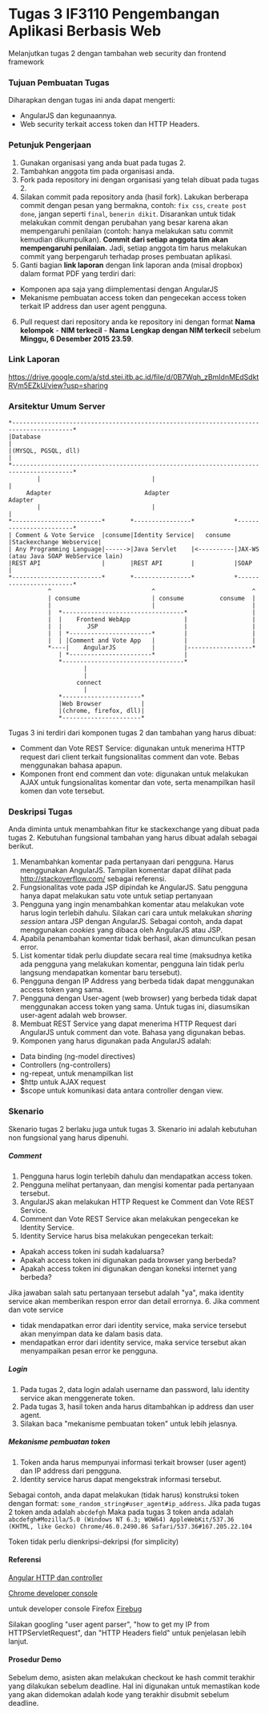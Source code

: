# Tugas 3 IF3110 Pengembangan Aplikasi Berbasis Web

Melanjutkan tugas 2 dengan tambahan web security dan frontend framework

### Tujuan Pembuatan Tugas

Diharapkan dengan tugas ini anda dapat mengerti:
* AngularJS dan kegunaannya.
* Web security terkait access token dan HTTP Headers.

### Petunjuk Pengerjaan

1. Gunakan organisasi yang anda buat pada tugas 2.
2. Tambahkan anggota tim pada organisasi anda.
3. Fork pada repository ini dengan organisasi yang telah dibuat pada tugas 2.
4. Silakan commit pada repository anda (hasil fork). Lakukan berberapa commit dengan pesan yang bermakna, contoh: `fix css`, `create post done`, jangan seperti `final`, `benerin dikit`. Disarankan untuk tidak melakukan commit dengan perubahan yang besar karena akan mempengaruhi penilaian (contoh: hanya melakukan satu commit kemudian dikumpulkan). **Commit dari setiap anggota tim akan mempengaruhi penilaian.** Jadi, setiap anggota tim harus melakukan commit yang berpengaruh terhadap proses pembuatan aplikasi.
5. Ganti bagian **link laporan** dengan link laporan anda (misal dropbox) dalam format PDF yang terdiri dari:
  - Komponen apa saja yang diimplementasi dengan AngularJS
  - Mekanisme pembuatan access token dan pengecekan access token terkait IP address dan user agent pengguna.
6. Pull request dari repository anda ke repository ini dengan format **Nama kelompok** - **NIM terkecil** - **Nama Lengkap dengan NIM terkecil** sebelum **Minggu, 6 Desember 2015 23.59**.

### Link Laporan

https://drive.google.com/a/std.stei.itb.ac.id/file/d/0B7Wqh_zBmIdnMEdSdktRVm5EZkU/view?usp=sharing

### Arsitektur Umum Server

```
*---------------------------------------------------------------------------------------*
|Database                                                                               |
|(MYSQL, PGSQL, dll)                                                                    |
*---------------------------------------------------------------------------------------*
        |                               |                                   |
     Adapter                          Adapter                             Adapter
        |                               |                                   |
*-------------------------*       *----------------*           *------------------------*                   
| Comment & Vote Service  |consume|Identity Service|   consume |Stackexchange Webservice|                   
| Any Programming Language|------>|Java Servlet    |<----------|JAX-WS (atau Java SOAP WebService lain)     
|REST API                 |       |REST API        |           |SOAP                    |                   
*-------------------------*       *----------------*           *------------------------*                   
           ^                            ^                           ^          
           | consume                    | consume          consume  | 
           |                            |                           |
           |  *----------------------------------*                  |
           |  |    Frontend WebApp               |                  |
           |  |       JSP                        |                  |
           |  | *-----------------------*        |                  |
           |  | |Comment and Vote App   |        |                  |
           *----|    AngularJS          |        |------------------*
              | *-----------------------*        |
              *----------------------------------*
                     |
                     |
                   connect
                     |
              *----------------------* 
              |Web Browser           |
              |(chrome, firefox, dll)|
              *----------------------*
```

Tugas 3 ini terdiri dari komponen tugas 2 dan tambahan yang harus dibuat:
* Comment dan Vote REST Service: digunakan untuk menerima HTTP request dari client terkait fungsionalitas comment dan vote. Bebas menggunakan bahasa apapun.
* Komponen front end comment dan vote: digunakan untuk melakukan AJAX untuk fungsionalitas komentar dan vote, serta menampilkan hasil komen dan vote tersebut.

### Deskripsi Tugas

Anda diminta untuk menambahkan fitur ke stackexchange yang dibuat pada tugas 2. Kebutuhan fungsional tambahan yang harus dibuat adalah sebagai berikut.

1. Menambahkan komentar pada pertanyaan dari pengguna. Harus menggunakan AngularJS. Tampilan komentar dapat dilihat pada http://stackoverflow.com/ sebagai referensi.
2. Fungsionalitas vote pada JSP dipindah ke AngularJS. Satu pengguna hanya dapat melakukan satu vote untuk setiap pertanyaan
3. Pengguna yang ingin menambahkan komentar atau melakukan vote harus login terlebih dahulu. Silakan cari cara untuk melakukan *sharing session* antara JSP dengan AngularJS. Sebagai contoh, anda dapat menggunakan *cookies* yang dibaca oleh AngularJS atau JSP.
4. Apabila penambahan komentar tidak berhasil, akan dimunculkan pesan error.
5. List komentar tidak perlu diupdate secara real time (maksudnya ketika ada pengguna yang melakukan komentar, pengguna lain tidak perlu langsung mendapatkan komentar baru tersebut).
6. Pengguna dengan IP Address yang berbeda tidak dapat menggunakan access token yang sama.
7. Pengguna dengan User-agent (web browser) yang berbeda tidak dapat menggunakan access token yang sama. Untuk tugas ini, diasumsikan user-agent adalah web browser.
8. Membuat REST Service yang dapat menerima HTTP Request dari AngularJS untuk comment dan vote. Bahasa yang digunakan bebas.
9. Komponen yang harus digunakan pada AngularJS adalah:
  - Data binding (ng-model directives)
  - Controllers (ng-controllers)
  - ng-repeat, untuk menampilkan list
  - $http untuk AJAX request
  - $scope untuk komunikasi data antara controller dengan view.

### Skenario 

Skenario tugas 2 berlaku juga untuk tugas 3. Skenario ini adalah kebutuhan non fungsional yang harus dipenuhi.

##### Comment

1. Pengguna harus login terlebih dahulu dan mendapatkan access token.
2. Pengguna melihat pertanyaan, dan mengisi komentar pada pertanyaan tersebut.
3. AngularJS akan melakukan HTTP Request ke Comment dan Vote REST Service.
4. Comment dan Vote REST Service akan melakukan pengecekan ke Identity Service.
5. Identity Service harus bisa melakukan pengecekan terkait:
  - Apakah access token ini sudah kadaluarsa?
  - Apakah access token ini digunakan pada browser yang berbeda?
  - Apakah access token ini digunakan dengan koneksi internet yang berbeda?
  
  Jika jawaban salah satu pertanyaan tersebut adalah "ya", maka identity service akan memberikan respon error dan detail errornya.
6. Jika comment dan vote service
  - tidak mendapatkan error dari identity service, maka service tersebut akan menyimpan data ke dalam basis data.
  - mendapatkan error dari identity service, maka service tersebut akan menyampaikan pesan error ke pengguna.


##### Login

1. Pada tugas 2, data login adalah username dan password, lalu identity service akan menggenerate token.
2. Pada tugas 3, hasil token anda harus ditambahkan ip address dan user agent.
3. Silakan baca "mekanisme pembuatan token" untuk lebih jelasnya.


##### Mekanisme pembuatan token

1. Token anda harus mempunyai informasi terkait browser (user agent) dan IP address dari pengguna.
2. Identity service harus dapat mengekstrak informasi tersebut.

Sebagai contoh, anda dapat melakukan (tidak harus) konstruksi token dengan format:
`some_random_string#user_agent#ip_address`.
Jika pada tugas 2 token anda adalah
`abcdefgh`
Maka pada tugas 3 token anda adalah
`abcdefgh#Mozilla/5.0 (Windows NT 6.3; WOW64) AppleWebKit/537.36 (KHTML, like Gecko) Chrome/46.0.2490.86 Safari/537.36#167.205.22.104`

Token tidak perlu dienkripsi-dekripsi (for simplicity)


#### Referensi

[Angular HTTP dan controller](http://www.w3schools.com/angular/angular_http.asp)

[Chrome developer console](https://developer.chrome.com/devtools/docs/console)

untuk developer console Firefox
[Firebug](http://getfirebug.com/)

Silakan googling "user agent parser", "how to get my IP from HTTPServletRequest", dan "HTTP Headers field" untuk penjelasan lebih lanjut.


#### Prosedur Demo
 
Sebelum demo, asisten akan melakukan checkout ke hash commit terakhir yang dilakukan sebelum deadline. Hal ini digunakan untuk memastikan kode yang akan didemokan adalah kode yang terakhir disubmit sebelum deadline.


